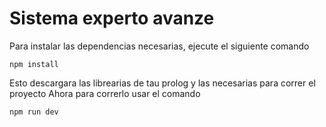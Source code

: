 # Sistema experto avanze

Para instalar las dependencias necesarias, ejecute el siguiente comando

```
npm install
```

Esto descargara las librearias de tau prolog y las necesarias para correr el proyecto
Ahora para correrlo usar el comando

```
npm run dev
```